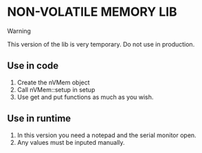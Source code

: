 # NON-VOLATILE MEMORY LIB

> [!WARNING]
> This version of the lib is very temporary. Do not use in production.

## Use in code
1) Create the nVMem object
2) Call nVMem::setup in setup
3) Use get and put functions as much as you wish.

## Use in runtime
1) In this version you need a notepad and the serial monitor open.
2) Any values must be inputed manually.
